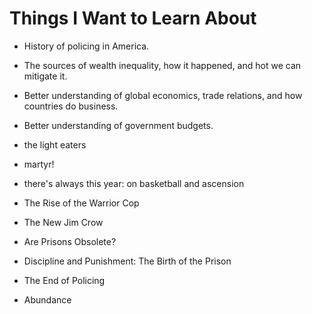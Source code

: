 # Things I Want to Learn About
- History of policing in America.
- The sources of wealth inequality, how it happened, and hot we can mitigate it.
- Better understanding of global economics, trade relations, and how countries do business.
- Better understanding of government budgets.



- the light eaters
- martyr!
- there's always this year: on basketball and ascension
- The Rise of the Warrior Cop
- The New Jim Crow
- Are Prisons Obsolete?
- Discipline and Punishment: The Birth of the Prison
- The End of Policing
- Abundance